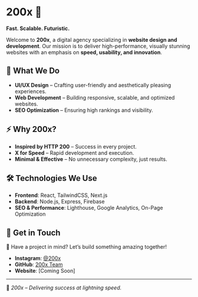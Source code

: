 # 200x 🚀

**Fast. Scalable. Futuristic.**

Welcome to **200x**, a digital agency specializing in **website design and development**. Our mission is to deliver high-performance, visually stunning websites with an emphasis on **speed, usability, and innovation**.

## 🌟 What We Do
- **UI/UX Design** – Crafting user-friendly and aesthetically pleasing experiences.
- **Web Development** – Building responsive, scalable, and optimized websites.
- **SEO Optimization** – Ensuring high rankings and visibility.

## ⚡ Why 200x?
- **Inspired by HTTP 200** – Success in every project.
- **X for Speed** – Rapid development and execution.
- **Minimal & Effective** – No unnecessary complexity, just results.

## 🛠️ Technologies We Use
- **Frontend**: React, TailwindCSS, Next.js
- **Backend**: Node.js, Express, Firebase
- **SEO & Performance**: Lighthouse, Google Analytics, On-Page Optimization

## 📌 Get in Touch
🚀 Have a project in mind? Let’s build something amazing together!

- **Instagram**: [@200x](https://instagram.com/the200x_ir)
- **GitHub**: [200x Team](https://github.com/The-200x)
- **Website**: [Coming Soon]

---
📌 _200x – Delivering success at lightning speed._

